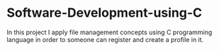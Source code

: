 # Software-Development-using-C
In this project I apply file management concepts using C programming language in order to someone can register and create a profile in it.

